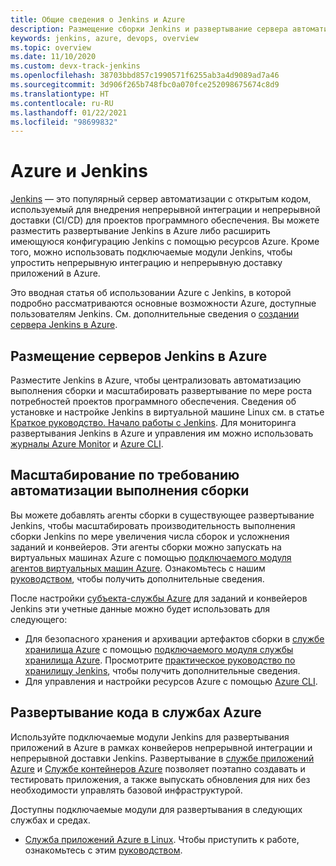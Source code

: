```yaml
---
title: Общие сведения о Jenkins и Azure
description: Размещение сборки Jenkins и развертывание сервера автоматизации в Azure, а также использование вычислительных ресурсов и ресурсов службы хранилища Azure для расширения конвейеров непрерывной интеграции и непрерывного развертывания (CI/CD).
keywords: jenkins, azure, devops, overview
ms.topic: overview
ms.date: 11/10/2020
ms.custom: devx-track-jenkins
ms.openlocfilehash: 38703bbd857c1990571f6255ab3a4d9089ad7a46
ms.sourcegitcommit: 3d906f265b748fbc0a070fce252098675674c8d9
ms.translationtype: HT
ms.contentlocale: ru-RU
ms.lasthandoff: 01/22/2021
ms.locfileid: "98699832"
---
```

# <a name="azure-and-jenkins"></a>Azure и Jenkins

[Jenkins](https://jenkins.io/) — это популярный сервер автоматизации с открытым кодом, используемый для внедрения непрерывной интеграции и непрерывной доставки (CI/CD) для проектов программного обеспечения. Вы можете разместить развертывание Jenkins в Azure либо расширить имеющуюся конфигурацию Jenkins с помощью ресурсов Azure. Кроме того, можно использовать подключаемые модули Jenkins, чтобы упростить непрерывную интеграцию и непрерывную доставку приложений в Azure.

Это вводная статья об использовании Azure с Jenkins, в которой подробно рассматриваются основные возможности Azure, доступные пользователям Jenkins. См. дополнительные сведения о [создании сервера Jenkins в Azure](configure-on-linux-vm.md).

## <a name="host-your-jenkins-servers-in-azure"></a>Размещение серверов Jenkins в Azure

Разместите Jenkins в Azure, чтобы централизовать автоматизацию выполнения сборки и масштабировать развертывание по мере роста потребностей проектов программного обеспечения. Сведения об установке и настройке Jenkins в виртуальной машине Linux см. в статье [Краткое руководство. Начало работы с Jenkins](configure-on-linux-vm.md). Для мониторинга развертывания Jenkins в Azure и управления им можно использовать [журналы Azure Monitor](/azure/log-analytics/log-analytics-overview) и [Azure CLI](/cli/azure).

## <a name="scale-your-build-automation-on-demand"></a>Масштабирование по требованию автоматизации выполнения сборки

Вы можете добавлять агенты сборки в существующее развертывание Jenkins, чтобы масштабировать производительность выполнения сборки Jenkins по мере увеличения числа сборок и усложнения заданий и конвейеров. Эти агенты сборки можно запускать на виртуальных машинах Azure с помощью [подключаемого модуля агентов виртуальных машин Azure](https://plugins.jenkins.io/azure-vm-agents). Ознакомьтесь с нашим [руководством](/azure/jenkins/jenkins-azure-vm-agents), чтобы получить дополнительные сведения.

После настройки [субъекта-службы Azure](/azure/azure-resource-manager/resource-group-overview) для заданий и конвейеров Jenkins эти учетные данные можно будет использовать для следующего:

- Для безопасного хранения и архивации артефактов сборки в [службе хранилища Azure](/azure/storage/common/storage-introduction) с помощью [подключаемого модуля службы хранилища Azure](https://plugins.jenkins.io/windows-azure-storage). Просмотрите [практическое руководство по хранилищу Jenkins](azure-storage-blobs-as-build-artifact-repository.md), чтобы получить дополнительные сведения.
- Для управления и настройки ресурсов Azure с помощью [Azure CLI](deploy-to-azure-app-service-using-azure-cli.md).

## <a name="deploy-your-code-into-azure-services"></a>Развертывание кода в службах Azure

Используйте подключаемые модули Jenkins для развертывания приложений в Azure в рамках конвейеров непрерывной интеграции и непрерывной доставки Jenkins. Развертывание в [службе приложений Azure](/azure/app-service/) и [Службе контейнеров Azure](/azure/container-service/kubernetes/) позволяет поэтапно создавать и тестировать приложения, а также выпускать обновления для них без необходимости управлять базовой инфраструктурой.

 Доступны подключаемые модули для развертывания в следующих службах и средах.

- [Служба приложений Azure в Linux](/azure/app-service/containers/app-service-linux-intro). Чтобы приступить к работе, ознакомьтесь с этим [руководством](deploy-to-azure-app-service-using-azure-cli.md).